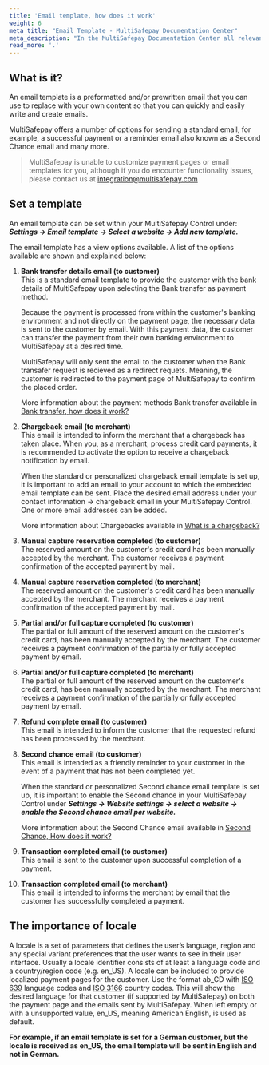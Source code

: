 ```yaml
---
title: 'Email template, how does it work'
weight: 6
meta_title: "Email Template - MultiSafepay Documentation Center"
meta_description: "In the MultiSafepay Documentation Center all relevant information regarding our Plugins and API. As well as Support pages for Payment Method, Tools and General Questions. You can also find the contact details of our Support Team and Integration Team."
read_more: '.'
---
```


## What is it? 
An email template is a preformatted and/or prewritten email that you can use to replace with your own content so that you can quickly and easily write and create emails.

MultiSafepay offers a number of options for sending a standard email, for example, a successful payment or a reminder email also known as a Second Chance email and many more. 

> MultiSafepay is unable to customize payment pages or email templates for you, although if you do encounter functionality issues, please contact us at <integration@multisafepay.com>

## Set a template
An email template can be set within your MultiSafepay Control under: _**Settings -> Email template -> Select a website -> Add new template.**_ 

The email template has a view options available. A list of the options available are shown and explained below:

1. **Bank transfer details email (to customer)**\
This is a standard email template to provide the customer with the bank details of MultiSafepay upon selecting the Bank transfer as payment method. 

    Because the payment is processed from within the customer's banking environment and not directly on the payment page, the necessary data is sent to the customer by email. With this payment data, the customer can transfer the payment from their own banking environment to MultiSafepay at a desired time.

    MultiSafepay will only sent the email to the customer when the Bank transafer request is recieved as a redirect requets. Meaning, the customer is redirected to the payment page of MultiSafepay to confirm the placed order. 

    More information about the payment methods Bank transfer available in [Bank transfer, how does it work?](/payment-methods/bank-transfer/#how-it-works)

2. **Chargeback email (to merchant)**\
This email is intended to inform the merchant that a chargeback has taken place. When you, as a merchant, process credit card payments, it is recommended to activate the option to receive a chargeback notification by email.

     When the standard or personalized chargeback email template is set up, it is important to add an email to your account to which the embedded email template can be sent. Place the desired email address under your contact information -> chargeback email in your MultiSafepay Control. One or more email addresses can be added. 

     More information about Chargebacks available in [What is a chargeback?](/payment-methods/creditcards/chargebacks/what-is-a-chargeback/)

3. **Manual capture reservation completed (to customer)**\
The reserved amount on the customer's credit card has been manually accepted by the merchant. The customer receives a payment confirmation of the accepted payment by mail. 


4. **Manual capture reservation completed (to merchant)**\
The reserved amount on the customer's credit card has been manually accepted by the merchant. The merchant receives a payment confirmation of the accepted payment by mail. 


5. **Partial and/or full capture completed (to customer)**\
The partial or full amount of the reserved amount on the customer's credit card, has been manually accepted by the merchant. The customer receives a payment confirmation of the partially or fully accepted payment by email.


6. **Partial and/or full capture completed (to merchant)**\
The partial or full amount of the reserved amount on the customer's credit card, has been manually accepted by the merchant. The merchant receives a payment confirmation of the partially or fully accepted payment by email.


7. **Refund complete email (to customer)**\
This email is intended to inform the customer that the requested refund has been processed by the merchant. 


8. **Second chance email (to customer)**\
This email is intended as a friendly reminder to your customer in the event of a payment that has not been completed yet. 

    When the standard or personalized Second chance email template is set up, it is important to enable the Second chance in your MultiSafepay Control under **_Settings -> Website settings -> select a website -> enable the Second chance email per website._**

    More information about the Second Chance email available in [Second Chance, How does it work?](/tools/second-chance/how-does-it-work/)

9. **Transaction completed email (to customer)**\
This email is sent to the customer upon successful completion of a payment. 


10. **Transaction completed email (to merchant)**\
This email is intended to informs the merchant by email that the customer has successfully completed a payment.


## The importance of locale
A locale is a set of parameters that defines the user’s language, region and any special variant preferences that the user wants to see in their user interface. Usually a locale identifier consists of at least a language code and a country/region code (e.g. en_US). A locale can be included to provide localized payment pages for the customer. Use the format ab_CD with [ISO 639](https://www.iso.org/iso-639-language-codes.html) language codes and [ISO 3166](https://www.iso.org/iso-3166-country-codes.html) country codes. This will show the desired language for that customer (if supported by MultiSafepay) on both the payment page and the emails sent by MultiSafepay. When left empty or with a unsupported value, en_US, meaning American English, is used as default.

**For example, if an email template is set for a German customer, but the locale is received as en_US, the email template will be sent in English and not in German.**









<br>